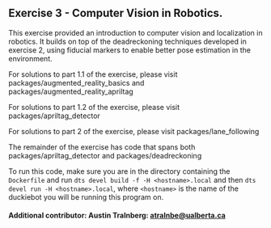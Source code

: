 ## Exercise 3 - Computer Vision in Robotics.
This exercise provided an introduction to computer vision and localization in robotics. It builds on top of the deadreckoning techniques developed in exercise 2, using fiducial markers to enable better pose estimation in the environment.

For solutions to part 1.1 of the exercise, please visit packages/augmented_reality_basics and packages/augmented_reality_apriltag

For solutions to part 1.2 of the exercise, please visit packages/apriltag_detector

For solutions to part 2 of the exercise, please visit packages/lane_following

The remainder of the exercise has code that spans both packages/apriltag_detector and packages/deadreckoning

To run this code, make sure you are in the directory containing the `Dockerfile` and run `dts devel build -f -H <hostname>.local` and then `dts devel run -H <hostname>.local`, where `<hostname>` is the name of the duckiebot you will be running this program on.
#### Additional contributor: Austin Tralnberg: atralnbe@ualberta.ca
